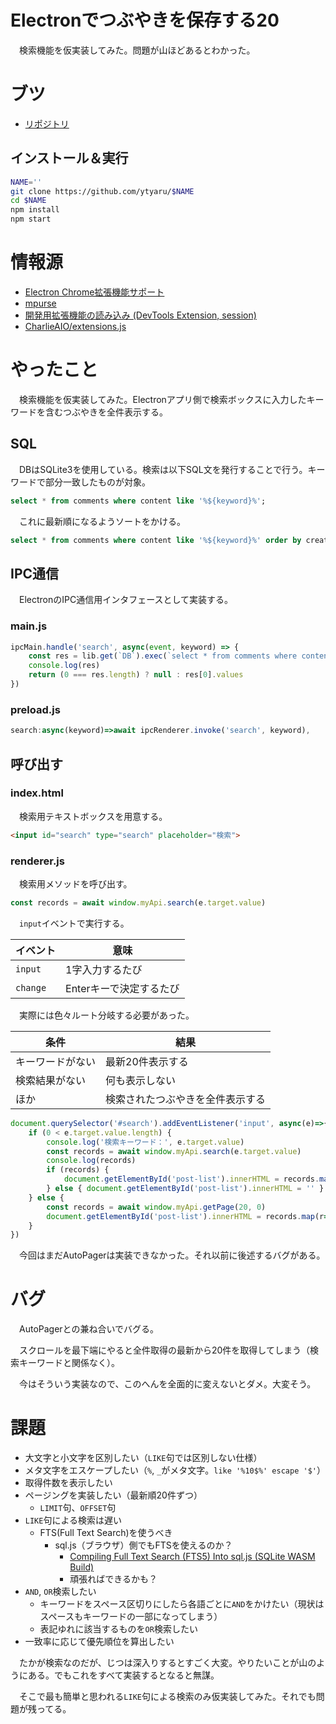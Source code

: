 # Electronでつぶやきを保存する20

　検索機能を仮実装してみた。問題が山ほどあるとわかった。

<!-- more -->

# ブツ

* [リポジトリ][]

[リポジトリ]:https://github.com/ytyaru/

## インストール＆実行

```sh
NAME=''
git clone https://github.com/ytyaru/$NAME
cd $NAME
npm install
npm start
```

# 情報源

* [Electron Chrome拡張機能サポート][]
* [mpurse][]
* [開発用拡張機能の読み込み (DevTools Extension, session)][]
* [CharlieAIO/extensions.js][]

[Electron Chrome拡張機能サポート]:https://www.electronjs.org/ja/docs/latest/api/extensions
[mpurse]:https://github.com/tadajam/mpurse
[開発用拡張機能の読み込み (DevTools Extension, session)]:https://zenn.dev/sprout2000/books/3691a679478de2/viewer/13449
[CharlieAIO/extensions.js]:https://gist.github.com/CharlieAIO/0fc4e3403d303301ae48e27088861493

# やったこと

　検索機能を仮実装してみた。Electronアプリ側で検索ボックスに入力したキーワードを含むつぶやきを全件表示する。

## SQL

　DBはSQLite3を使用している。検索は以下SQL文を発行することで行う。キーワードで部分一致したものが対象。

```sql
select * from comments where content like '%${keyword}%';
```

　これに最新順になるようソートをかける。

```sql
select * from comments where content like '%${keyword}%' order by created desc;
```

## IPC通信

　ElectronのIPC通信用インタフェースとして実装する。

### main.js

```javascript
ipcMain.handle('search', async(event, keyword) => {
    const res = lib.get(`DB`).exec(`select * from comments where content like '%${keyword}%' order by created desc;`)
    console.log(res)
    return (0 === res.length) ? null : res[0].values
})
```

### preload.js

```javascript
search:async(keyword)=>await ipcRenderer.invoke('search', keyword),
```

## 呼び出す

### index.html

　検索用テキストボックスを用意する。

```html
<input id="search" type="search" placeholder="検索">
```

### renderer.js

　検索用メソッドを呼び出す。

```javascript
const records = await window.myApi.search(e.target.value)
```

　`input`イベントで実行する。

イベント|意味
--------|----
`input`|1字入力するたび
`change`|Enterキーで決定するたび

　実際には色々ルート分岐する必要があった。

条件|結果
----|----
キーワードがない|最新20件表示する
検索結果がない|何も表示しない
ほか|検索されたつぶやきを全件表示する

```javascript
document.querySelector('#search').addEventListener('input', async(e)=>{
    if (0 < e.target.value.length) {
        console.log('検索キーワード：', e.target.value)
        const records = await window.myApi.search(e.target.value)
        console.log(records)
        if (records) {
            document.getElementById('post-list').innerHTML = records.map(r=>TextToHtml.toHtml(r[0], r[1], r[2], document.getElementById('address').value)).join('')
        } else { document.getElementById('post-list').innerHTML = '' }
    } else {
        const records = await window.myApi.getPage(20, 0)
        document.getElementById('post-list').innerHTML = records.map(r=>TextToHtml.toHtml(r[0], r[1], r[2], document.getElementById('address').value)).join('')
    }
})
```

　今回はまだAutoPagerは実装できなかった。それ以前に後述するバグがある。

# バグ

　AutoPagerとの兼ね合いでバグる。

　スクロールを最下端にやると全件取得の最新から20件を取得してしまう（検索キーワードと関係なく）。

　今はそういう実装なので、このへんを全面的に変えないとダメ。大変そう。

# 課題

* 大文字と小文字を区別したい（`LIKE`句では区別しない仕様）
* メタ文字をエスケープしたい（`%`, `_`がメタ文字。`like '%10$%' escape '$'`）
* 取得件数を表示したい
* ページングを実装したい（最新順20件ずつ）
    * `LIMIT`句、`OFFSET`句
* `LIKE`句による検索は遅い
    * FTS(Full Text Search)を使うべき
        * sql.js（ブラウザ）側でもFTSを使えるのか？
            * [Compiling Full Text Search (FTS5) Into sql.js (SQLite WASM Build)](https://blog.ouseful.info/2022/04/06/compiling-full-text-search-fts5-into-sqlite-wasm-build/)
            * 頑張ればできるかも？
* `AND`, `OR`検索したい
    * キーワードをスペース区切りにしたら各語ごとに`AND`をかけたい（現状はスペースもキーワードの一部になってしまう）
    * 表記ゆれに該当するものを`OR`検索したい
* 一致率に応じて優先順位を算出したい

　たかが検索なのだが、じつは深入りするとすごく大変。やりたいことが山のようにある。でもこれをすべて実装するとなると無謀。

　そこで最も簡単と思われる`LIKE`句による検索のみ仮実装してみた。それでも問題が残ってる。

